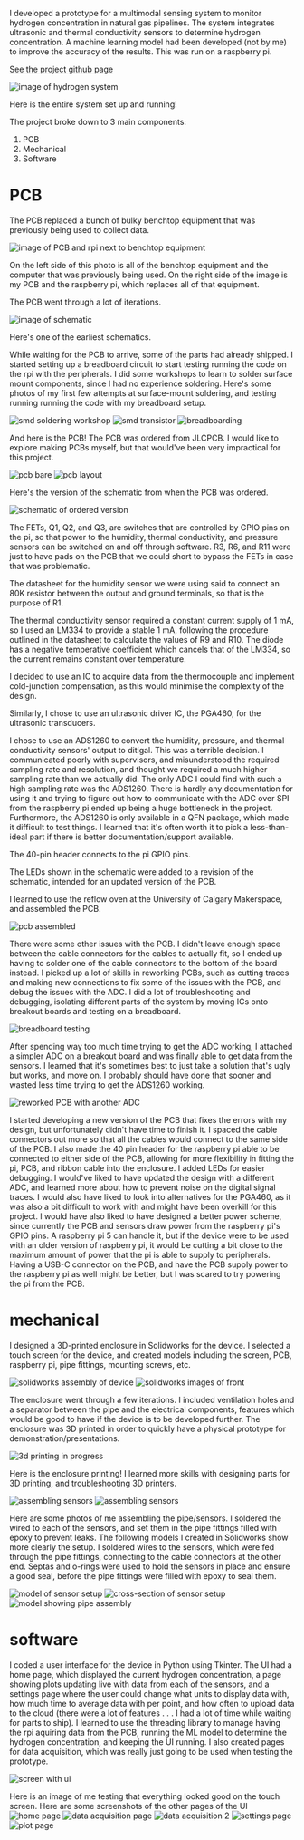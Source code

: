 I developed a prototype for a multimodal sensing system to monitor hydrogen concentration in natural gas pipelines. The system integrates ultrasonic and thermal conductivity sensors to determine hydrogen concentration. A machine learning model had been developed (not by me) to improve the accuracy of the results. This was run on a raspberry pi.

[See the project github page](https://github.com/g0r3wh0r3/hydrogen-project)

<img src="assets/images/hydrogen_working.png" alt="image of hydrogen system">

Here is the entire system set up and running! 

The project broke down to 3 main components: 
1. PCB 
2. Mechanical
3. Software   

# PCB
The PCB replaced a bunch of bulky benchtop equipment that was previously being used to collect data.

<img src="assets/images/hydrogen_prototype_comparison.jpg" alt="image of PCB and rpi next to benchtop equipment">

On the left side of this photo is all of the benchtop equipment and the computer that was previously being used. On the right side of the image is my PCB and the raspberry pi, which replaces all of that equipment. 

The PCB went through a lot of iterations. 

<img src="assets/images/hydrogen_schematic_v1.png" alt="image of schematic">

Here's one of the earliest schematics. 

While waiting for the PCB to arrive, some of the parts had already shipped. I started setting up a breadboard circuit to start testing running the code on the rpi with the peripherals. I did some workshops to learn to solder surface mount components, since I had no experience soldering.  Here's some photos of my first few attempts at surface-mount soldering, and testing running running the code with my breadboard setup. 

<img src="assets/images/smd_workshop.jpg" alt="smd soldering workshop">

<img src="assets/images/smd_transistor.jpg" alt="smd transistor">

<img src="assets/images/breadboarding.png" alt="breadboarding">

And here is the PCB! The PCB was ordered from JLCPCB. I would like to explore making PCBs myself, but that would've been very impractical for this project. 

<img src="assets/images/pcb_bare.jpg" alt="pcb bare">

<img src="assets/images/hydrogen_pcb_layout.png" alt="pcb layout">


Here's the version of the schematic from when the PCB was ordered. 

<img src="assets/images/hydrogen_schematic_ordered.png" alt="schematic of ordered version">

The FETs, Q1, Q2, and Q3, are switches that are controlled by GPIO pins on the pi, so that power to the humidity, thermal conductivity, and pressure sensors can be switched on and off through software. R3, R6, and R11 were just to have pads on the PCB that we could short to bypass the FETs in case that was problematic.  

The datasheet for the humidity sensor we were using said to connect an 80K resistor between the output and ground terminals, so that is the purpose of R1. 

The thermal conductivity sensor required a constant current supply of 1 mA, so I used an LM334 to provide a stable 1 mA, following the procedure outlined in the datasheet to calculate the values of R9 and R10. The diode has a negative temperative coefficient which cancels that of the LM334, so the current remains constant over temperature. 

I decided to use an IC to acquire data from the thermocouple and implement cold-junction compensation, as this would minimise the complexity of the design. 

Similarly, I chose to use an ultrasonic driver IC, the PGA460, for the ultrasonic transducers. 

I chose to use an ADS1260 to convert the humidity, pressure, and thermal conductivity sensors' output to ditigal. This was a terrible decision. I communicated poorly with supervisors, and misunderstood the required sampling rate and resolution, and thought we required a much higher sampling rate than we actually did. The only ADC I could find with such a high sampling rate was the ADS1260. There is hardly any documentation for using it and trying to figure out how to communicate with the ADC over SPI from the raspberry pi ended up being a huge bottleneck in the project. Furthermore, the ADS1260 is only available in a QFN package, which made it difficult to test things. I learned that it's often worth it to pick a less-than-ideal part if there is better documentation/support available. 

The 40-pin header connects to the pi GPIO pins.

The LEDs shown in the schematic were added to a revision of the schematic, intended for an updated version of the PCB.

I learned to use the reflow oven at the University of Calgary Makerspace, and assembled the PCB. 

<img src="assets/images/pcb_assembled.png" alt="pcb assembled">

There were some other issues with the PCB. I didn't leave enough space between the cable connectors for the cables to actually fit, so I ended up having to solder one of the cable connectors to the bottom of the board instead. I picked up a lot of skills in reworking PCBs, such as cutting traces and making new connections to fix some of the issues with the PCB, and debug the issues with the ADC. I did a lot of troubleshooting and debugging, isolating different parts of the system by moving ICs onto breakout boards and testing on a breadboard. 

<img src="assets/images/breadboard_testing.jpg" alt="breadboard testing">

After spending way too much time trying to get the ADC working, I attached a simpler ADC on a breakout board and was finally able to get data from the sensors. I learned that it's sometimes best to just take a solution that's ugly but works, and move on. I probably should have done that sooner and wasted less time trying to get the ADS1260 working. 

<img src="assets/images/pcb_and_pi_rework.jpg" alt="reworked PCB with another ADC">

I started developing a new version of the PCB that fixes the errors with my design, but unfortunately didn't have time to finish it. I spaced the cable connectors out more so that all the cables would connect to the same side of the PCB. I also made the 40 pin header for the raspberry pi able to be connected to either side of the PCB, allowing for more flexibility in fitting the pi, PCB, and ribbon cable into the enclosure. I added LEDs for easier debugging. I would've liked to have updated the design with a different ADC, and learned more about how to prevent noise on the digital signal traces. I would also have liked to look into alternatives for the PGA460, as it was also a bit difficult to work with and might have been overkill for this project. I would have also liked to have designed a better power scheme, since currently the PCB and sensors draw power from the raspberry pi's GPIO pins. A raspberry pi 5 can handle it, but if the device were to be used with an older version of raspberry pi, it would be cutting a bit close to the maximum amount of power that the pi is able to supply to peripherals. Having a USB-C connector on the PCB, and have the PCB supply power to the raspberry pi as well might be better, but I was scared to try powering the pi from the PCB.  

# mechanical 

I designed a 3D-printed enclosure in Solidworks for the device. I selected a touch screen for the device, and created models including the screen, PCB, raspberry pi, pipe fittings, mounting screws, etc. 
 
<img src="assets/images/solidworks_assembly.png" alt="solidworks assembly of device">

<img src="assets/images/solidworks_front.png" alt="solidworks images of front">

The enclosure went through a few iterations. I included ventilation holes and a separator between the pipe and the electrical components, features which would be good to have if the device is to be developed further. The enclosure was 3D printed in order to quickly have a physical prototype for demonstration/presentations. 

<img src="assets/images/3d_printing_in_progress.jpg" alt="3d printing in progress">

Here is the enclosure printing! I learned more skills with designing parts for 3D printing, and troubleshooting 3D printers. 

<img src="assets/images/assembling_sensors.jpg" alt="assembling sensors">

<img src="assets/images/assembling_sensors_2.jpg" alt="assembling sensors">

Here are some photos of me assembling the pipe/sensors. I soldered the wired to each of the sensors, and set them in the pipe fittings filled with epoxy to prevent leaks. The following models I created in Solidworks show more clearly the setup. I soldered wires to the sensors, which were fed through the pipe fittings, connecting to the cable connectors at the other end. Septas and o-rings were used to hold the sensors in place and ensure a good seal, before the pipe fittings were filled with epoxy to seal them. 

<img src="assets/images/sensor_solidworks.png" alt="model of sensor setup">

<img src="assets/images/sensor_solidworks_cross_sec.png" alt="cross-section of sensor setup">

<img src="assets/images/solidworks_pipe_view.png" alt="model showing pipe assembly">


# software 

I coded a user interface for the device in Python using Tkinter. The UI had a home page, which displayed the current hydrogen concentration, a page showing plots updating live with data from each of the sensors, and a settings page where the user could change what units to display data with, how much time to average data with per point, and how often to upload data to the cloud (there were a lot of features . . . I had a lot of time while waiting for parts to ship). I learned to use the threading library to manage having the rpi aquiring data from the PCB, running the ML model to determine the hydrogen concentration, and keeping the UI running. I also created pages for data acquisition, which was really just going to be used when testing the prototype. 

<img src="assets/images/screen_w_ui.jpg" alt="screen with ui">

Here is an image of me testing that everything looked good on the touch screen. Here are some screenshots of the other pages of the UI 
<img src="assets/images/ui_home.png" alt="home page">
<img src="assets/images/ui_acq.png" alt="data acquisition page">
<img src="assets/images/ui_acq_2.png" alt="data acquisition 2">
<img src="assets/images/ui_settings.png" alt="settings page">
<img src="assets/images/ui_plot.png" alt="plot page">